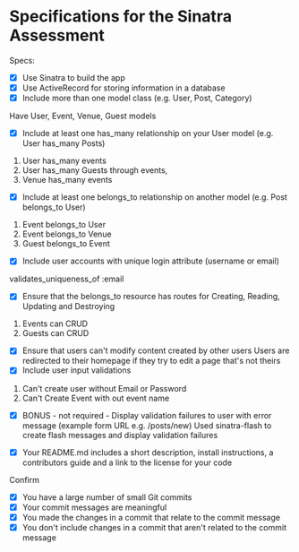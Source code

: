 # Specifications for the Sinatra Assessment

Specs:
- [x] Use Sinatra to build the app
- [x] Use ActiveRecord for storing information in a database
- [x] Include more than one model class (e.g. User, Post, Category)

Have User, Event, Venue, Guest models


- [x] Include at least one has_many relationship on your User model (e.g. User has_many Posts)

1. User has_many events
2. User has_many Guests through events,
3. Venue has_many events
- [x] Include at least one belongs_to relationship on another model (e.g. Post belongs_to User)
1. Event belongs_to User
2. Event belongs_to Venue
3. Guest belongs_to Event

- [x] Include user accounts with unique login attribute (username or email)

validates_uniqueness_of :email

- [x] Ensure that the belongs_to resource has routes for Creating, Reading, Updating and Destroying
1. Events can CRUD
2. Guests can CRUD
- [x] Ensure that users can't modify content created by other users
Users are redirected to their homepage if they try to edit a page that's not theirs
- [x] Include user input validations
1. Can't create user without Email or Password
2. Can't Create Event with out event name

- [x] BONUS - not required - Display validation failures to user with error message (example form URL e.g. /posts/new)
Used sinatra-flash to create flash messages and display validation failures

- [x] Your README.md includes a short description, install instructions, a contributors guide and a link to the license for your code

Confirm
- [x] You have a large number of small Git commits
- [x] Your commit messages are meaningful
- [x] You made the changes in a commit that relate to the commit message
- [x] You don't include changes in a commit that aren't related to the commit message
